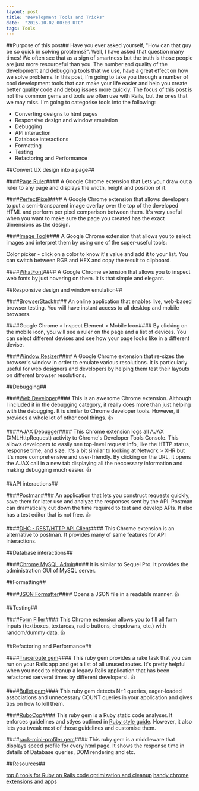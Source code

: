 ```yaml
---
layout: post
title: "Development Tools and Tricks"
date:  "2015-10-02 00:00 UTC"
tags: Tools
---
```


##Purpose of this post##
Have you ever asked yourself, "How can that guy be so quick in solving
problems?". Well, I have asked that question many times! We often see
that as a sign of smartness but the truth is those people are just more
resourceful than you. The number and quality of the development and
debugging tools that we use, have a great effect on how we solve
problems. In this post, I'm going to take you through a number of cool
development tools that can make your life easier and help you create
better quality code and debug issues more quickly. The focus of this
post is not the common gems and tools we often use with Rails, but the
ones that we may miss. I'm going to categorise tools into the following:

  * Converting designs to html pages
  * Responsive design and window emulation
  * Debugging
  * API interaction
  * Database interactions
  * Formatting
  * Testing
  * Refactoring and Performance

##Convert UX design into a page##


####[Page Ruler](https://chrome.google.com/webstore/detail/page-ruler/jlpkojjdgbllmedoapgfodplfhcbnbpn?utm_source=chrome-app-launcher-info-dialog)####
A Google Chrome extension that Lets your draw out a ruler to any page and displays the width, height and position of it.

####[PerfectPixel](https://chrome.google.com/webstore/detail/perfectpixel-by-welldonec/dkaagdgjmgdmbnecmcefdhjekcoceebi?hl=en)####
A Google Chrome extension that allows developers to put a semi-transparent image overlay over the top of the developed HTML and perform per pixel comparison between them. It's very useful when you want to make sure the page you created has the exact dimensions as the design.

####[Image Tool](https://chrome.google.com/webstore/detail/image-tool/gnmkbnaemkbbeeddfmbmdlnglfdmhdej)####
A Google Chrome extension that allows you to select images and interpret them by using one of the super-useful tools:

Color picker - click on a color to know it's value and add it to your list. You can switch between RGB and HEX and copy the result to clipboard.

####[WhatFont](https://chrome.google.com/webstore/detail/whatfont/jabopobgcpjmedljpbcaablpmlmfcogm)####
A Google Chrome extension that allows you to inspect web fonts by just hovering on them. It is that simple and elegant.

##Responsive design and window emulation##


####[BrowserStack](https://www.browserstack.com/)####
An online application that enables live, web-based browser testing. You
will have instant access to all desktop and mobile browsers.

####Google Chrome > Inspect Element > Mobile Icon####
By clicking on the mobile icon, you will see a ruler on the page and a
list of devices. You can select different devises and see how your page
looks like in a different devise.

####[Window Resizer](https://chrome.google.com/webstore/detail/window-resizer/kkelicaakdanhinjdeammmilcgefonfh?hl=en)####
A Google Chrome extension that re-sizes the browser's window in order to emulate various resolutions. It is particularly useful for web designers and developers by helping them test their layouts on different browser resolutions.

##Debugging##


####[Web Developer](https://chrome.google.com/webstore/detail/web-developer/bfbameneiokkgbdmiekhjnmfkcnldhhm/related)####
This is an awesome Chrome extension. Although I included it in the
debugging category, it really does more than just helping with the
debugging. It is similar to Chrome developer tools. However, it provides a
whole lot of other cool things. 👍

####[AJAX Debugger](https://chrome.google.com/webstore/detail/ajax-debugger/lgfefckpdealogpcfjdhinecfbcgedam?hl=en)####
This Chrome extension logs all AJAX (XMLHttpRequest) activity to Chrome's Developer Tools Console. This allows developers to easily see top-level request info, like the HTTP status, response time, and size. It's a bit similar to looking at Network > XHR but it's more comprehensive and user-friendly. By clicking on the URL, it opens the AJAX call in a new tab displaying all the neccessary information and making debugging much easier. 👍

##API interactions##


####[Postman](https://www.getpostman.com/)####
An application that lets you construct requests quickly, save them for later use and analyze the responses sent by the API. Postman can dramatically cut down the time required to test and develop APIs. It also has a test editor that is not free. 👍

####[DHC - REST/HTTP API Client](https://chrome.google.com/webstore/detail/dhc-resthttp-api-client/aejoelaoggembcahagimdiliamlcdmfm)####
This Chrome extension is an alternative to postman. It provides many of
same features for API interactions.

##Database interactions##

####[Chrome MySQL Admin](https://chrome.google.com/webstore/detail/chrome-mysql-admin/ndgnpnpakfcdjmpgmcaknimfgcldechn)####
It is similar to Sequel Pro. It provides the administration GUI of MySQL server.

##Formatting##


####[JSON Formatter](https://chrome.google.com/webstore/detail/json-formatter/bcjindcccaagfpapjjmafapmmgkkhgoa?hl=en)####
Opens a JSON file in a readable manner. 👍

##Testing##


####[Form Filler](https://chrome.google.com/webstore/detail/form-filler/bnjjngeaknajbdcgpfkgnonkmififhfo?hl=en)####
This Chrome extension allows you to fill all form inputs (textboxes, textareas, radio buttons, dropdowns, etc.) with random/dummy data. 👍

##Refactoring and Performance##

####[Traceroute gem](https://github.com/amatsuda/traceroute)####
This ruby gem provides a rake task that you can run on your Rails app
and get a list of all unused routes. It's pretty helpful when you need
to cleanup a legacy Rails application that has been refactored serveral times by
different developers!. 👍

####[Bullet gem](https://github.com/flyerhzm/bullet)####
This ruby gem detects N+1 queries, eager-loaded associations and
unnecessary COUNT queries in your application and gives tips on how to kill them.

####[RuboCop](https://github.com/bbatsov/rubocop#cops)####
This ruby gem is a Ruby static code analyser. It enforces guidelines and
stlyes outlined in [Ruby style guide](https://github.com/bbatsov/ruby-style-guide). However, it also lets you tweak most of those guidelines and customise them.


####[rack-mini-profiler gem](https://github.com/MiniProfiler/rack-mini-profiler)####
This ruby gem is a middleware that displays speed profile for every
html page. It shows the response time in details of Database queries, DOM rendering and etc.


##Resources##

[top 8 tools for Ruby on Rails code optimization and cleanup](https://infinum.co/the-capsized-eight/articles/top-8-tools-for-ruby-on-rails-code-optimization-and-cleanup)
[handy chrome extensions and apps](http://tutorialzine.com/2015/06/35-handy-chrome-extensions-and-apps-for-developers/)
